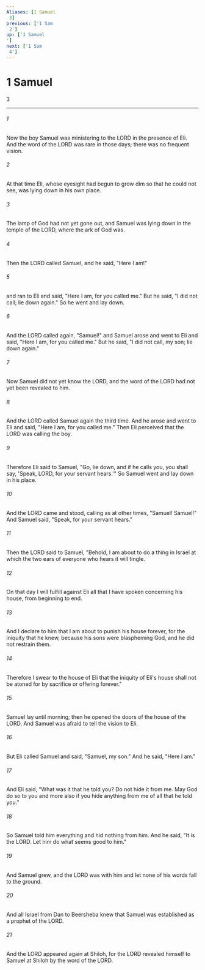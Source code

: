 ```yaml
---
Aliases: [1 Samuel 3]
previous: ['1 Sam 2']
up: ['1 Samuel']
next: ['1 Sam 4']
---
```

# 1 Samuel 3

***
 

###### 1 
Now the boy Samuel was ministering to the LORD in the presence of Eli. And the word of the LORD was rare in those days; there was no frequent vision.  

###### 2 
At that time Eli, whose eyesight had begun to grow dim so that he could not see, was lying down in his own place.  

###### 3 
The lamp of God had not yet gone out, and Samuel was lying down in the temple of the LORD, where the ark of God was.  

###### 4 
Then the LORD called Samuel, and he said, "Here I am!"  

###### 5 
and ran to Eli and said, "Here I am, for you called me." But he said, "I did not call; lie down again." So he went and lay down.  

###### 6 
And the LORD called again, "Samuel!" and Samuel arose and went to Eli and said, "Here I am, for you called me." But he said, "I did not call, my son; lie down again."  

###### 7 
Now Samuel did not yet know the LORD, and the word of the LORD had not yet been revealed to him.  

###### 8 
And the LORD called Samuel again the third time. And he arose and went to Eli and said, "Here I am, for you called me." Then Eli perceived that the LORD was calling the boy.  

###### 9 
Therefore Eli said to Samuel, "Go, lie down, and if he calls you, you shall say, 'Speak, LORD, for your servant hears.'" So Samuel went and lay down in his place.  

###### 10 
And the LORD came and stood, calling as at other times, "Samuel! Samuel!" And Samuel said, "Speak, for your servant hears."  

###### 11 
Then the LORD said to Samuel, "Behold, I am about to do a thing in Israel at which the two ears of everyone who hears it will tingle.  

###### 12 
On that day I will fulfill against Eli all that I have spoken concerning his house, from beginning to end.  

###### 13 
And I declare to him that I am about to punish his house forever, for the iniquity that he knew, because his sons were blaspheming God, and he did not restrain them.  

###### 14 
Therefore I swear to the house of Eli that the iniquity of Eli's house shall not be atoned for by sacrifice or offering forever."  

###### 15 
Samuel lay until morning; then he opened the doors of the house of the LORD. And Samuel was afraid to tell the vision to Eli.  

###### 16 
But Eli called Samuel and said, "Samuel, my son." And he said, "Here I am."  

###### 17 
And Eli said, "What was it that he told you? Do not hide it from me. May God do so to you and more also if you hide anything from me of all that he told you."  

###### 18 
So Samuel told him everything and hid nothing from him. And he said, "It is the LORD. Let him do what seems good to him."  

###### 19 
And Samuel grew, and the LORD was with him and let none of his words fall to the ground.  

###### 20 
And all Israel from Dan to Beersheba knew that Samuel was established as a prophet of the LORD.  

###### 21 
And the LORD appeared again at Shiloh, for the LORD revealed himself to Samuel at Shiloh by the word of the LORD.
